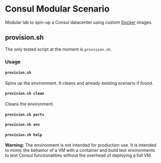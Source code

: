 # Consul Modular Scenario

Modular lab to spin-up a Consul datacenter using custom [Docker][docker] images.

## provision.sh

The only tested script at the moment is `provision.sh`.

### Usage

#### `provision.sh` 

Spins up the environment. It cleans and already existing scenario if found.

#### `provision.sh clean` 

Cleans the environment.

#### `provision.sh ports`

#### `provision.sh env` 

#### `provision.sh help` 



**Warning:** The environment is not intended for production use. It is intended to mimic the behavior of a VM with a container and build test environments to test Consul functionalities without the overhead of deploying a full VM.




[consul]:https://www.consul.io/
[envoy]:https://www.envoyproxy.io/
[docker]:https://www.docker.com/
